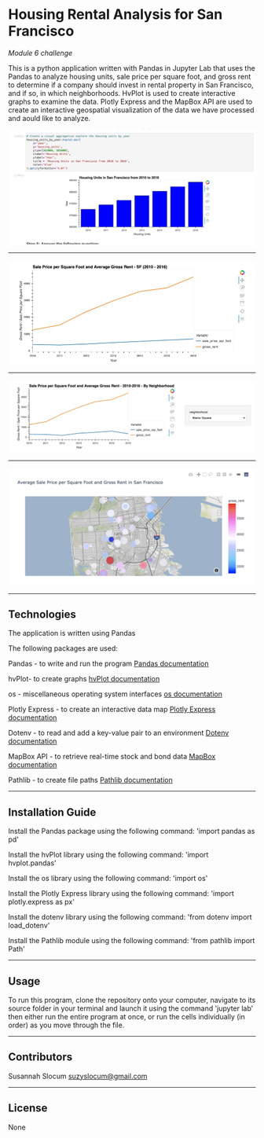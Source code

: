 # Housing Rental Analysis for San Francisco

*Module 6 challenge*

This is a python application written with Pandas in Jupyter Lab that uses the Pandas to analyze housing units, sale price per square foot, and gross rent to determine if a company should invest in rental property in San Francisco, and if so, in which neighborhoods. HvPlot is used to create interactive graphs to examine the data. Plotly Express and the MapBox API are used to create an interactive geospatial visualization of the data we have processed and aould like to analyze.

![Bar chart](/Images/bar_chart.jpg)

---

![Line Graph](/Images/line_graph.jpg)

---

![Line Graph by Neighborhood](/Images/line_graph_neighborhood.jpg)

---

![Map Plot](/Images/map_plot.jpg)

---

## Technologies

The application is written using Pandas

The following packages are used:

Pandas - to write and run the program [Pandas documentation](https://pandas.pydata.org/docs/)

hvPlot- to create graphs [hvPlot documentation](https://hvplot.holoviz.org/)

os - miscellaneous operating system interfaces [os documentation](https://docs.python.org/3/library/os.html)

Plotly Express - to create an interactive data map [Plotly Express documentation](https://plotly.com/python/plotly-express/)

Dotenv - to read and add a key-value pair to an environment [Dotenv documentation](https://pypi.org/project/python-dotenv/)

MapBox API - to retrieve real-time stock and bond data [MapBox documentation](https://docs.mapbox.com/api/overview/)

Pathlib - to create file paths [Pathlib documentation](https://docs.python.org/3/library/pathlib.html)

---

## Installation Guide

Install the Pandas package using the following command: 'import pandas as pd'

Install the hvPlot library using the following command: 'import hvplot.pandas'

Install the os library using the following command: 'import os'

Install the Plotly Express library using the following command: 'import plotly.express as px'

Install the dotenv library using the following command: 'from dotenv import load_dotenv'

Install the Pathlib module using the following command: 'from pathlib import Path'


--- 

## Usage

To run this program, clone the repository onto your computer, navigate to its source folder in your terminal and launch it using the command 'jupyter lab' then either run the entire program at once, or run the cells individually (in order) as you move through the file.

---

## Contributors
Susannah Slocum suzyslocum@gmail.com

---

## License

None
